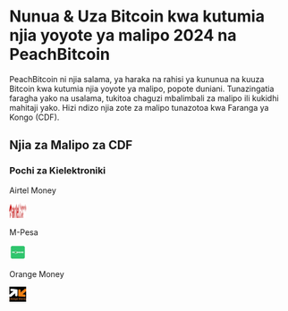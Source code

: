 <body class="payment-methods-page">

# Nunua & Uza Bitcoin kwa kutumia njia yoyote ya malipo 2024 na PeachBitcoin

PeachBitcoin ni njia salama, ya haraka na rahisi ya kununua na kuuza Bitcoin kwa kutumia njia yoyote ya malipo, popote duniani. Tunazingatia faragha yako na usalama, tukitoa chaguzi mbalimbali za malipo ili kukidhi mahitaji yako. Hizi ndizo njia zote za malipo tunazotoa kwa Faranga ya Kongo (CDF).

## Njia za Malipo za CDF

### Pochi za Kielektroniki

<div class="payment-grid">
    <div class="payment-grid-item">
        <p>Airtel Money</p> 
        <img src="/img/faq/logoimg/airtelmoney.png" width="30px" height="27px" alt="Nunua bitcoin na Airtel Money, Uza bitcoin na Airtel Money">
    </div>
    <div class="payment-grid-item">
        <p>M-Pesa</p>
        <img src="/img/faq/logoimg/mpesa.png" width="30px" height="27px" alt="Nunua bitcoin na M-Pesa, Uza bitcoin na M-Pesa">
    </div>
    <div class="payment-grid-item">
        <p>Orange Money</p> 
        <img src="/img/faq/logoimg/orangemoney.png" width="30px" height="27px" alt="Nunua bitcoin na Orange Money, Uza bitcoin na Orange Money">
    </div>
</div>

</body>
